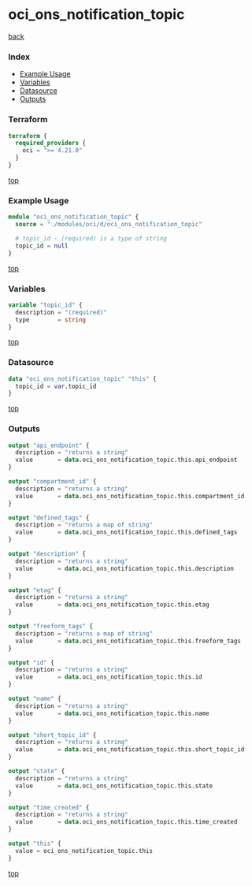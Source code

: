 # oci_ons_notification_topic

[back](../oci.md)

### Index

- [Example Usage](#example-usage)
- [Variables](#variables)
- [Datasource](#datasource)
- [Outputs](#outputs)

### Terraform

```terraform
terraform {
  required_providers {
    oci = ">= 4.21.0"
  }
}
```

[top](#index)

### Example Usage

```terraform
module "oci_ons_notification_topic" {
  source = "./modules/oci/d/oci_ons_notification_topic"

  # topic_id - (required) is a type of string
  topic_id = null
}
```

[top](#index)

### Variables

```terraform
variable "topic_id" {
  description = "(required)"
  type        = string
}
```

[top](#index)

### Datasource

```terraform
data "oci_ons_notification_topic" "this" {
  topic_id = var.topic_id
}
```

[top](#index)

### Outputs

```terraform
output "api_endpoint" {
  description = "returns a string"
  value       = data.oci_ons_notification_topic.this.api_endpoint
}

output "compartment_id" {
  description = "returns a string"
  value       = data.oci_ons_notification_topic.this.compartment_id
}

output "defined_tags" {
  description = "returns a map of string"
  value       = data.oci_ons_notification_topic.this.defined_tags
}

output "description" {
  description = "returns a string"
  value       = data.oci_ons_notification_topic.this.description
}

output "etag" {
  description = "returns a string"
  value       = data.oci_ons_notification_topic.this.etag
}

output "freeform_tags" {
  description = "returns a map of string"
  value       = data.oci_ons_notification_topic.this.freeform_tags
}

output "id" {
  description = "returns a string"
  value       = data.oci_ons_notification_topic.this.id
}

output "name" {
  description = "returns a string"
  value       = data.oci_ons_notification_topic.this.name
}

output "short_topic_id" {
  description = "returns a string"
  value       = data.oci_ons_notification_topic.this.short_topic_id
}

output "state" {
  description = "returns a string"
  value       = data.oci_ons_notification_topic.this.state
}

output "time_created" {
  description = "returns a string"
  value       = data.oci_ons_notification_topic.this.time_created
}

output "this" {
  value = oci_ons_notification_topic.this
}
```

[top](#index)